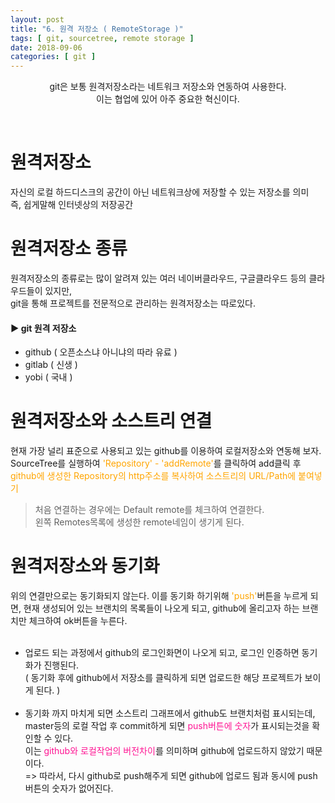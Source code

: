 ```yaml
---
layout: post
title: "6. 원격 저장소 ( RemoteStorage )"
tags: [ git, sourcetree, remote storage ]
date: 2018-09-06
categories: [ git ]
---
```


<p align="center">
    git은 보통 원격저장소라는 네트워크 저장소와 연동하여 사용한다. <br/>이는 협업에 있어 아주 중요한 혁신이다.
</p><br/>

# 원격저장소
자신의 로컬 하드디스크의 공간이 아닌 네트워크상에 저장할 수 있는 저장소를 의미<br/>
즉, 쉽게말해 인터넷상의 저장공간

# 원격저장소 종류
원격저장소의 종류로는 많이 알려져 있는 여러 네이버클라우드, 구글클라우드 등의 클라우드들이 있지만,<br/>
git을 통해 프로젝트를 전문적으로 관리하는 원격저장소는 따로있다.<br/>

#### ▶ git 원격 저장소
- github ( 오픈소스냐 아니냐의 따라 유료 )
- gitlab ( 신생 )
- yobi ( 국내 )

# 원격저장소와 소스트리 연결
현재 가장 널리 표준으로 사용되고 있는 github를 이용하여 로컬저장소와 연동해 보자.<br/>
SourceTree를 실행하여 <font color="orange">'Repository' - 'addRemote'</font>를 클릭하여 add클릭 후 <font color="orange">github에 생성한 Repository의 http주소를 복사하여 소스트리의 URL/Path에 붙여넣기</font><br/>
>처음 연결하는 경우에는 Default remote를 체크하여 연결한다.<br/>
왼쪽 Remotes목록에 생성한 remote네임이 생기게 된다.

# 원격저장소와 동기화
위의 연결만으로는 동기화되지 않는다. 이를 동기화 하기위해 <font color="orange">'push'</font>버튼을 누르게 되면,
현재 생성되어 있는 브랜치의 목록들이 나오게 되고, github에 올리고자 하는 브랜치만 
체크하여 ok버튼을 누른다.<br/><br/>

- 업로드 되는 과정에서 github의 로그인화면이 나오게 되고, 로그인 인증하면 동기화가 진행된다.<br/>
( 동기화 후에 github에서 저장소를 클릭하게 되면 업로드한 해당 프로젝트가 보이게 된다. )
<br/><br/>
- 동기화 까지 마치게 되면 소스트리 그래프에서 github도 브랜치처럼 표시되는데,
master등의 로컬 작업 후 commit하게 되면 <font color="deeppink">push버튼에 숫자</font>가 표시되는것을 확인할 수 있다.<br/>
이는 <font color="deeppink">github와 로컬작업의 버전차이</font>를 의미하며 github에 업로드하지 않았기 때문이다.<br/>
=> 따라서, 다시 github로 push해주게 되면 github에 업로드 됨과 동시에 push버튼의 숫자가 없어진다.



<br/>